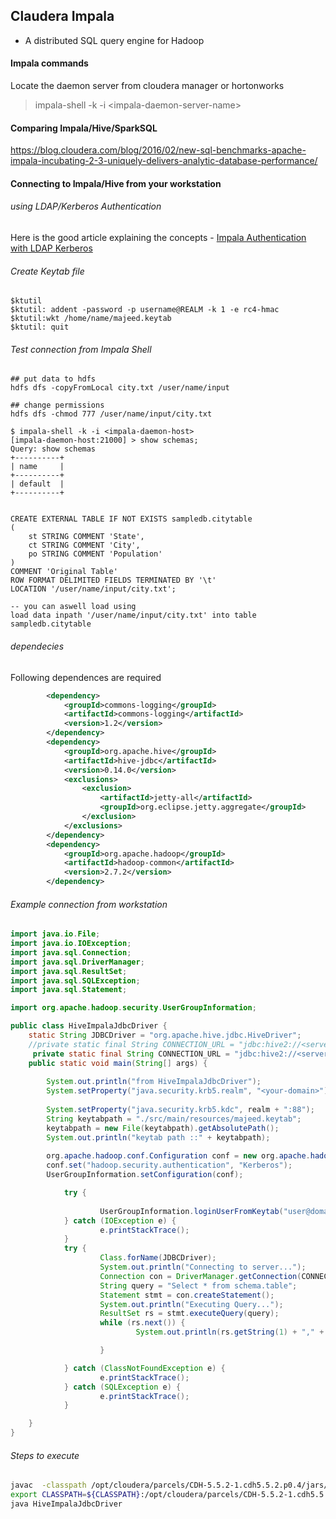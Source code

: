 ## Claudera Impala
- A distributed SQL query engine for Hadoop

#### Impala commands 
Locate the daemon server from cloudera manager or hortonworks 
> impala-shell -k -i \<impala-daemon-server-name\>


#### Comparing Impala/Hive/SparkSQL
https://blog.cloudera.com/blog/2016/02/new-sql-benchmarks-apache-impala-incubating-2-3-uniquely-delivers-analytic-database-performance/

#### Connecting to Impala/Hive from your workstation

###### using LDAP/Kerberos Authentication
Here is the good article explaining the concepts - 
[Impala Authentication with LDAP Kerberos](http://blog.cloudera.com/blog/2014/10/new-in-cdh-5-2-impala-authentication-with-ldap-and-kerberos/)

###### Create Keytab file
```shell
$ktutil
$ktutil: addent -password -p username@REALM -k 1 -e rc4-hmac
$ktutil:wkt /home/name/majeed.keytab
$ktutil: quit

```
###### Test connection from Impala Shell
```shell
## put data to hdfs
hdfs dfs -copyFromLocal city.txt /user/name/input

## change permissions
hdfs dfs -chmod 777 /user/name/input/city.txt

$ impala-shell -k -i <impala-daemon-host>
[impala-daemon-host:21000] > show schemas;
Query: show schemas
+----------+
| name     |
+----------+
| default  |
+----------+


CREATE EXTERNAL TABLE IF NOT EXISTS sampledb.citytable
(
    st STRING COMMENT 'State', 
    ct STRING COMMENT 'City', 
    po STRING COMMENT 'Population'
) 
COMMENT 'Original Table' 
ROW FORMAT DELIMITED FIELDS TERMINATED BY '\t' 
LOCATION '/user/name/input/city.txt';

-- you can aswell load using
load data inpath '/user/name/input/city.txt' into table sampledb.citytable

```
###### dependecies
Following dependences are required

```xml
		<dependency>
			<groupId>commons-logging</groupId>
			<artifactId>commons-logging</artifactId>
			<version>1.2</version>
		</dependency>
		<dependency>
			<groupId>org.apache.hive</groupId>
			<artifactId>hive-jdbc</artifactId>
			<version>0.14.0</version>
			<exclusions>
				<exclusion>
					<artifactId>jetty-all</artifactId>
					<groupId>org.eclipse.jetty.aggregate</groupId>
				</exclusion>
			</exclusions>
		</dependency>
		<dependency>
			<groupId>org.apache.hadoop</groupId>
			<artifactId>hadoop-common</artifactId>
			<version>2.7.2</version>
		</dependency>
```


###### Example connection from workstation
```java
import java.io.File;
import java.io.IOException;
import java.sql.Connection;
import java.sql.DriverManager;
import java.sql.ResultSet;
import java.sql.SQLException;
import java.sql.Statement;

import org.apache.hadoop.security.UserGroupInformation;

public class HiveImpalaJdbcDriver {
	static String JDBCDriver = "org.apache.hive.jdbc.HiveDriver";
    //private static final String CONNECTION_URL = "jdbc:hive2://<server>:10000/default;principal=hive/<server>@domain";
	 private static final String CONNECTION_URL = "jdbc:hive2://<server>:21050/default;principal=impala/<server>@domain";    
    public static void main(String[] args) {
       
        System.out.println("from HiveImpalaJdbcDriver");
    	System.setProperty("java.security.krb5.realm", "<your-domain>");
    		   
        System.setProperty("java.security.krb5.kdc", realm + ":88");   //KDC-Port 88        
        String keytabpath = "./src/main/resources/majeed.keytab";
        keytabpath = new File(keytabpath).getAbsolutePath();
    	System.out.println("keytab path ::" + keytabpath);
    		
        org.apache.hadoop.conf.Configuration conf = new org.apache.hadoop.conf.Configuration();
        conf.set("hadoop.security.authentication", "Kerberos");
        UserGroupInformation.setConfiguration(conf);

            try {
            	
                    UserGroupInformation.loginUserFromKeytab("user@domain", keytabpath);
            } catch (IOException e) {
                    e.printStackTrace();
            }
            try {
                    Class.forName(JDBCDriver);
                    System.out.println("Connecting to server...");
                    Connection con = DriverManager.getConnection(CONNECTION_URL);
                    String query = "Select * from schema.table";
                    Statement stmt = con.createStatement();
                    System.out.println("Executing Query...");
                    ResultSet rs = stmt.executeQuery(query);
                    while (rs.next()) {
                            System.out.println(rs.getString(1) + "," + rs.getString(2));

                    }

            } catch (ClassNotFoundException e) {
                    e.printStackTrace();
            } catch (SQLException e) {
                    e.printStackTrace();
            }

    }
}


```

###### Steps to execute
```sh
javac  -classpath /opt/cloudera/parcels/CDH-5.5.2-1.cdh5.5.2.p0.4/jars/hadoop-common-2.6.0-cdh5.5.2.jar HiveImpalaJdbcDriver.java
export CLASSPATH=${CLASSPATH}:/opt/cloudera/parcels/CDH-5.5.2-1.cdh5.5.2.p0.4/lib/hive/lib/*:/opt/cloudera/parcels/CDH-5.5.2-1.cdh5.5.2.p0.4/jars/*
java HiveImpalaJdbcDriver 
```

